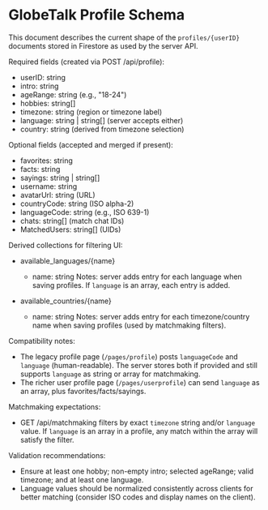 # GlobeTalk Profile Schema

This document describes the current shape of the `profiles/{userID}` documents stored in Firestore as used by the server API.

Required fields (created via POST /api/profile):
- userID: string
- intro: string
- ageRange: string (e.g., "18-24")
- hobbies: string[]
- timezone: string (region or timezone label)
- language: string | string[] (server accepts either)
- country: string (derived from timezone selection)

Optional fields (accepted and merged if present):
- favorites: string
- facts: string
- sayings: string | string[]
- username: string
- avatarUrl: string (URL)
- countryCode: string (ISO alpha-2)
- languageCode: string (e.g., ISO 639-1)
- chats: string[] (match chat IDs)
- MatchedUsers: string[] (UIDs)

Derived collections for filtering UI:
- available_languages/{name}
  - name: string
  Notes: server adds entry for each language when saving profiles. If `language` is an array, each entry is added.

- available_countries/{name}
  - name: string
  Notes: server adds entry for each timezone/country name when saving profiles (used by matchmaking filters).

Compatibility notes:
- The legacy profile page (`/pages/profile`) posts `languageCode` and `language` (human-readable). The server stores both if provided and still supports `language` as string or array for matchmaking.
- The richer user profile page (`/pages/userprofile`) can send `language` as an array, plus favorites/facts/sayings.

Matchmaking expectations:
- GET /api/matchmaking filters by exact `timezone` string and/or `language` value. If `language` is an array in a profile, any match within the array will satisfy the filter.

Validation recommendations:
- Ensure at least one hobby; non-empty intro; selected ageRange; valid timezone; and at least one language.
- Language values should be normalized consistently across clients for better matching (consider ISO codes and display names on the client).
